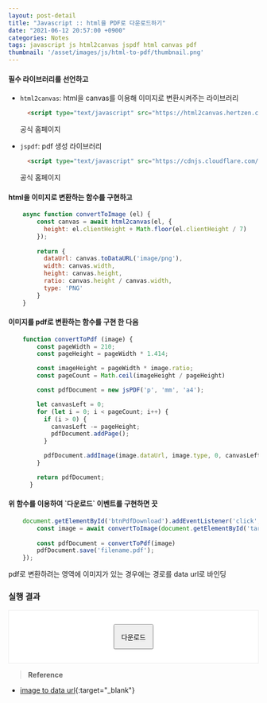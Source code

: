 ```yaml
---
layout: post-detail
title: "Javascript :: html을 PDF로 다운로드하기"
date: "2021-06-12 20:57:00 +0900"
categories: Notes
tags: javascript js html2canvas jspdf html canvas pdf
thumbnail: '/asset/images/js/html-to-pdf/thumbnail.png'
---
```


<div markdown="1" class="stepper text mt-2">
<h4 markdown="1" data-step="1" class="title">
   필수 라이브러리를 선언하고 
</h4>

* `html2canvas`: html을 canvas를 이용해 이미지로 변환시켜주는 라이브러리
    ```html
      <script type="text/javascript" src="https://html2canvas.hertzen.com/dist/html2canvas.min.js"></script>
    ```
  <p class="info">
    공식 홈페이지
    <a href="https://html2canvas.hertzen.com/" target="_blank">   
        <i class="fas fa-external-link-alt"></i>
    </a>
  </p>

* `jspdf`: pdf 생성 라이브러리
    ```html
      <script type="text/javascript" src="https://cdnjs.cloudflare.com/ajax/libs/jspdf/1.5.3/jspdf.min.js"></script>
    ```
    <p class="info">
      공식 홈페이지
      <a href="https://parall.ax/products/jspdf" target="_blank">   
          <i class="fas fa-external-link-alt"></i>
      </a>
    </p>
</div>

<div markdown="1" class="stepper text mt-2">
<h4 markdown="1" data-step="2" class="title">
    html을 이미지로 변환하는 함수를 구현하고 
</h4>

```javascript
    async function convertToImage (el) {
        const canvas = await html2canvas(el, {
          height: el.clientHeight + Math.floor(el.clientHeight / 7)
        });
        
        return {
          dataUrl: canvas.toDataURL('image/png'),
          width: canvas.width,
          height: canvas.height,
          ratio: canvas.height / canvas.width,
          type: 'PNG'
        }
    }
```
</div>

<div markdown="1" class="stepper text mt-2">
<h4 markdown="1" data-step="3" class="title">
    이미지를 pdf로 변환하는 함수를 구현 한 다음
</h4>

```javascript
    function convertToPdf (image) {
        const pageWidth = 210;
        const pageHeight = pageWidth * 1.414;

        const imageHeight = pageWidth * image.ratio;
        const pageCount = Math.ceil(imageHeight / pageHeight)

        const pdfDocument = new jsPDF('p', 'mm', 'a4');

        let canvasLeft = 0;
        for (let i = 0; i < pageCount; i++) {
          if (i > 0) {
            canvasLeft -= pageHeight;
            pdfDocument.addPage();
          }

          pdfDocument.addImage(image.dataUrl, image.type, 0, canvasLeft, pageWidth, imageHeight);
        }

        return pdfDocument;
      }
```
</div>

<div markdown="1" class="stepper text mt-2">
<h4 markdown="1" data-step="4" class="title">
   위 함수를 이용하여 `다운로드` 이벤트를 구현하면 끗
</h4>

```javascript
    document.getElementById('btnPdfDownload').addEventListener('click', async function () {
        const image = await convertToImage(document.getElementById('target'))
        
        const pdfDocument = convertToPdf(image)
        pdfDocument.save('filename.pdf');
    });
```
</div>

<p class="warning">
    pdf로 변환하려는 영역에 이미지가 있는 경우에는 경로를 data url로 바인딩   
</p>

### 실행 결과

<div style="border:1px solid #eee; background: #fff; padding: 2em 1em; text-align: center;" class="mb-4">
    <button id="btnPdfDownload" style="padding: 1em;">다운로드</button>
</div>


> **Reference**
- [image to data url](https://ezgif.com/image-to-datauri){:target="_blank"}


<script type="text/javascript" src="https://html2canvas.hertzen.com/dist/html2canvas.min.js"></script>
<script type="text/javascript" src="https://cdnjs.cloudflare.com/ajax/libs/jspdf/1.5.3/jspdf.min.js"></script>
<script type="text/javascript">
      document.getElementById('btnPdfDownload').addEventListener('click', async function () {
        const image = await convertToImage(document.getElementsByClassName('post-content')[0])

        const pdfDocument = convertToPdf(image)
        pdfDocument.save('filename.pdf');
      });

      function convertToPdf (image) {
        const pageWidth = 210;
        const pageHeight = pageWidth * 1.414;

        const imageHeight = pageWidth * image.ratio;
        const pageCount = Math.ceil(imageHeight / pageHeight)

        const pdfDocument = new jsPDF('p', 'mm', 'a4');

        let canvasLeft = 0;
        for (let i = 0; i < pageCount; i++) {
          if (i > 0) {
            canvasLeft -= pageHeight;
            pdfDocument.addPage();
          }

          pdfDocument.addImage(image.dataUrl, image.type, 0, canvasLeft, pageWidth, imageHeight);
        }

        return pdfDocument;
      }

      async function convertToImage (el) {
        const canvas = await html2canvas(el, {
          height: el.clientHeight + Math.floor(el.clientHeight / 7)
        });

        return {
          dataUrl: canvas.toDataURL('image/png'),
          width: canvas.width,
          height: canvas.height,
          ratio: canvas.height / canvas.width,
          type: 'PNG'
        }
      }
  </script>
